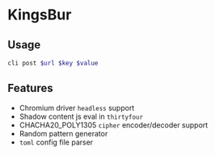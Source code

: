 # KingsBur

## Usage

```bash
cli post $url $key $value
```

## Features

- Chromium driver `headless` support
- Shadow content js eval in `thirtyfour`
- CHACHA20_POLY1305 `cipher` encoder/decoder support
- Random pattern generator
- `toml` config file parser
